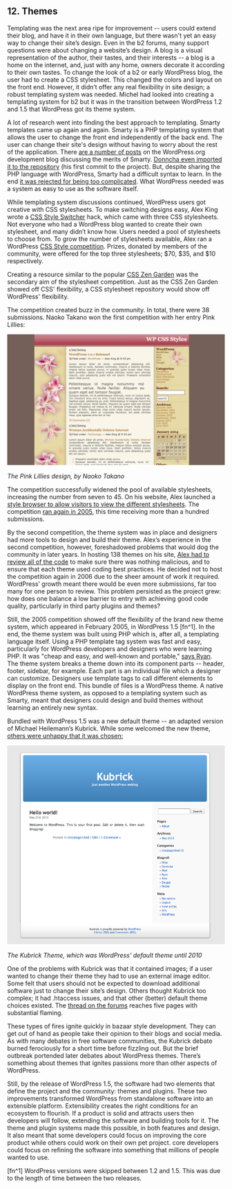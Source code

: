 ## 12. Themes

Templating was the next area ripe for improvement -- users could extend their blog, and have it in their own language, but there wasn't yet an easy way to change their site’s design. Even in the b2 forums, many support questions were about changing a website’s design. A blog is a visual representation of the author, their tastes, and their interests -- a blog is a home on the internet, and, just with any home, owners decorate it according to their own tastes. To change the look of a b2 or early WordPress blog, the user had to create a CSS stylesheet. This changed the colors and layout on the front end. However, it didn’t offer any real flexibility in site design; a robust templating system was needed. Michel had looked into creating a templating system for b2 but it was in the transition between WordPress 1.2 and 1.5 that WordPress got its theme system. 

A lot of research went into finding the best approach to templating. Smarty templates came up again and again. Smarty is a PHP templating system that allows the user to change the front end independently of the back end. The user can change their site's design without having to worry about the rest of the application. There [are a number of posts](http://wordpress.org/news/2003/04/smarty-and-smarttemplate/) on the WordPress.org development blog discussing the merits of Smarty. [Donncha even imported it to the repository](http://core.trac.wordpress.org/changeset/530) (his first commit to the project). But, despite sharing the PHP language with WordPress, Smarty had a difficult syntax to learn. In the end [it was rejected for being too complicated](http://wordpress.org/support/topic/smarty-the-templating-system-that-came-from-hell?replies=6#post-22474). What WordPress needed was a system as easy to use as the software itself. 


While templating system discussions continued, WordPress users got creative with CSS stylesheets. To make switching designs easy, Alex King wrote a [CSS Style Switcher](http://alexking.org/blog/2004/01/20/wordpress-css-style-switcher) hack, which came with three CSS stylesheets. Not everyone who had a WordPress blog wanted to create their own stylesheet, and many didn’t know how. Users needed a pool of stylesheets to choose from. To grow the number of stylesheets available, Alex ran a WordPress [CSS Style competition](http://alexking.org/blog/2004/01/25/wordpress-css-style-competition). Prizes, donated by members of the community, were offered for the top three stylesheets; $70, $35, and $10 respectively. 

Creating a resource similar to the popular [CSS Zen Garden](http://csszengarden.com) was the secondary aim of the stylesheet competition. Just as the CSS Zen Garden showed off CSS' flexibility, a CSS stylesheet repository would show off WordPress' flexibility.

The competition created buzz in the community. In total, there were 38 submissions. Naoko Takano won the first competition with her entry Pink Lillies:

<img src="../../Resources/images/12/pink-lillies.png" alt="Naoko Takano's Pink Lillies theme" width="800px" />

*The Pink Lillies design, by Naoko Takano*

The competition successfully widened the pool of available stylesheets, increasing the number from seven to 45. On his website, Alex launched a [style browser to allow visitors to view the different stylesheets](http://alexking.org/projects/wordpress/styles/sample.php?wpstyle=pink_lilies). The competition [ran again in 2005](http://alexking.org/blog/2005/02/27/wordpress-theme-competition), this time receiving more than a hundred submissions. 

By the second competition, the theme system was in place and designers had more tools to design and build their theme. Alex’s experience in the second competition, however, foreshadowed problems that would dog the community in later years. In hosting 138 themes on his site, [Alex had to review all of the code](http://alexking.org/blog/2005/03/28/theme-competition) to make sure there was nothing malicious, and to ensure that each theme used coding best practices. He decided not to host the competition again in 2006 due to the sheer amount of work it required. WordPress’ growth meant there would be even more submissions, far too many for one person to review. This problem persisted as the project grew: how does one balance a low barrier to entry with achieving good code quality, particularly in third party plugins and themes?

Still, the 2005 competition showed off the flexibility of the brand new theme system, which appeared in February 2005, in WordPress 1.5 [fn^1]. In the end, the theme system was built using PHP which is, after all, a templating language itself. Using a PHP template tag system was fast and easy, particularly for WordPress developers and designers who were learning PHP. It was "cheap and easy, and well-known and portable," [says Ryan](http://archive.wordpress.org/interviews/2013_05_15_Boren1.html#L101). The theme system breaks a theme down into its component parts -- header, footer, sidebar, for example. Each part is an individual file which a designer can customize. Designers use template tags to call different elements to display on the front end. This bundle of files is a WordPress theme. A native WordPress theme system, as opposed to a templating system such as Smarty, meant that designers could design and build themes without learning an entirely new syntax.

Bundled with WordPress 1.5 was a new default theme -- an adapted version of Michael Heilemann’s Kubrick. While some welcomed the new theme, [others were unhappy that it was chosen:](https://web.archive.org/web/20041016090654/http://binarybonsai.com/archives/2004/08/22/kubrick-vs-wordpress/)

<img alt="Kubrick Theme" src="../../Resources/images/12/kubrick.jpg" />

*The Kubrick Theme, which was WordPress' default theme until 2010*

One of the problems with Kubrick was that it contained images; if a user wanted to change their theme they had to use an external image editor. Some felt that users should not be expected to download additional software just to change their site’s design. Others thought Kubrick too complex; it had .htaccess issues, and that other (better) default theme choices existed. The [thread on the forums](https://wordpress.org/support/topic/why-using-kubrick-on-13-is-a-mistake) reaches five pages with substantial flaming. 

These types of fires ignite quickly in bazaar style development. They can get out of hand as people take their opinion to their blogs and social media. As with many debates in free software communities, the Kubrick debate burned ferociously for a short time before fizzling out. But the brief outbreak portended later debates about WordPress themes. There’s something about themes that ignites passions more than other aspects of WordPress. 

Still, by the release of WordPress 1.5, the software had two elements that define the project and the community: themes and plugins. These two improvements transformed WordPress from standalone software into an extensible platform. Extensibility creates the right conditions for an ecosystem to flourish. If a product is solid and attracts users then developers will follow, extending the software and building tools for it. The theme and plugin systems made this possible, in both features and design. It also meant that some developers could focus on improving the core product while others could work on their own pet project. core developers could focus on refining the software into something that millions of people wanted to use.

[fn^1] WordPress versions were skipped between 1.2 and 1.5. This was due to the length of time between the two releases.
